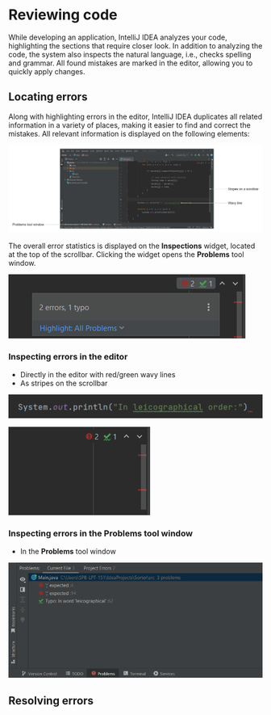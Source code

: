 # Reviewing code

While developing an application, IntelliJ IDEA analyzes your code, highlighting the sections that require closer look. In addition to analyzing the code, the system also inspects the natural language, i.e., checks spelling and grammar. All found mistakes are marked in the editor, allowing you to quickly apply changes.

## Locating errors

Along with highlighting errors in the editor, IntelliJ IDEA duplicates all related information in a variety of places, making it easier to find and correct the mistakes. All relevant information is displayed on the following elements:

![errors overview](https://github.com/EPprivate/private_repo/blob/main/images/errors%20overview.png?raw=true)

The overall error statistics is displayed on the **Inspections** widget, located at the top of the scrollbar. Clicking the widget opens the **Problems** tool window.

![inspections widget](https://github.com/EPprivate/private_repo/blob/main/images/inspections%20widget.png?raw=true)

### Inspecting errors in the editor

- Directly in the editor with red/green wavy lines
- As stripes on the scrollbar

![errors as wavy lines](https://github.com/EPprivate/private_repo/blob/main/images/errors%20as%20wavy%20lines.png?raw=true)

![stripes on a scroll bar](https://github.com/EPprivate/private_repo/blob/main/images/stripes%20on%20a%20scroll%20bar.png?raw=true)

### Inspecting errors in the Problems tool window

- In the **Problems** tool window

![problems tab](https://github.com/EPprivate/private_repo/blob/main/images/problems%20tab.png?raw=true)

## Resolving errors


